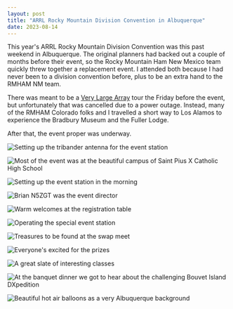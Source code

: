 ```yaml
---
layout: post
title: "ARRL Rocky Mountain Division Convention in Albuquerque"
date: 2023-08-14
---
```


This year's ARRL Rocky Mountain Division Convention was this past weekend in Albuquerque. The
original planners had backed out a couple of months before their event, so the Rocky Mountain Ham
New Mexico team quickly threw together a replacement event. I attended both because I had never been
to a division convention before, plus to be an extra hand to the RMHAM NM team.

There was meant to be a [Very Large Array](https://en.wikipedia.org/wiki/Very_Large_Array) tour the
Friday before the event, but unfortunately that was cancelled due to a power outage. Instead, many
of the RMHAM Colorado folks and I travelled a short way to Los Alamos to experience the Bradbury
Museum and the Fuller Lodge.

After that, the event proper was underway.

![Setting up the tribander antenna for the event station](/assets/2023-08-11_22-48_tribander.JPG)

![Most of the event was at the beautiful campus of Saint Pius X Catholic High School](/assets/2023-08-12_06-28_st-pius-x.JPG)

![Setting up the event station in the morning](/assets/2023-08-12_07-19_event-station.JPG)

![Brian N5ZGT was the event director](/assets/2023-08-12_07-30_brian.JPG)

![Warm welcomes at the registration table](/assets/2023-08-12_07-42_registration.JPG)

![Operating the special event station](/assets/2023-08-12_08-32_event-station.JPG)

![Treasures to be found at the swap meet](/assets/2023-08-12_hamfest.png)

![Everyone's excited for the prizes](/assets/2023-08-12_08-34_prize-table.JPG)

![A great slate of interesting classes](/assets/2023-08-12_12-58-classroom.jpg)

![At the banquet dinner we got to hear about the challenging Bouvet Island DXpedition](/assets/2023-08-12_19-25-banquet.jpeg)

![Beautiful hot air balloons as a very Albuquerque background](/assets/2023-08-13_07-11_balloons.JPG)
